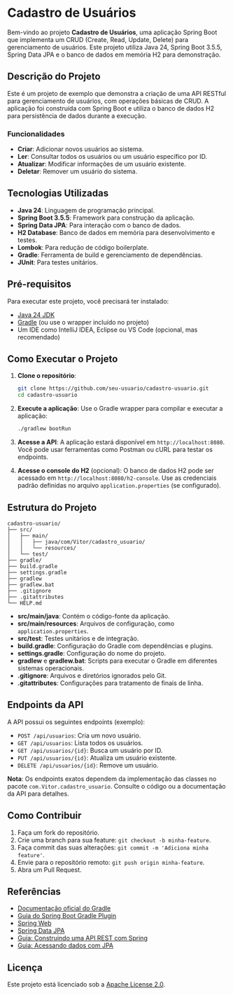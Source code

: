 # Cadastro de Usuários

Bem-vindo ao projeto **Cadastro de Usuários**, uma aplicação Spring Boot que implementa um CRUD (Create, Read, Update, Delete) para gerenciamento de usuários. Este projeto utiliza Java 24, Spring Boot 3.5.5, Spring Data JPA e o banco de dados em memória H2 para demonstração.

## Descrição do Projeto

Este é um projeto de exemplo que demonstra a criação de uma API RESTful para gerenciamento de usuários, com operações básicas de CRUD. A aplicação foi construída com Spring Boot e utiliza o banco de dados H2 para persistência de dados durante a execução.

### Funcionalidades

- **Criar**: Adicionar novos usuários ao sistema.
- **Ler**: Consultar todos os usuários ou um usuário específico por ID.
- **Atualizar**: Modificar informações de um usuário existente.
- **Deletar**: Remover um usuário do sistema.

## Tecnologias Utilizadas

- **Java 24**: Linguagem de programação principal.
- **Spring Boot 3.5.5**: Framework para construção da aplicação.
- **Spring Data JPA**: Para interação com o banco de dados.
- **H2 Database**: Banco de dados em memória para desenvolvimento e testes.
- **Lombok**: Para redução de código boilerplate.
- **Gradle**: Ferramenta de build e gerenciamento de dependências.
- **JUnit**: Para testes unitários.

## Pré-requisitos

Para executar este projeto, você precisará ter instalado:

- [Java 24 JDK](https://www.oracle.com/java/technologies/javase/jdk24-downloads.html)
- [Gradle](https://gradle.org/install/) (ou use o wrapper incluído no projeto)
- Um IDE como IntelliJ IDEA, Eclipse ou VS Code (opcional, mas recomendado)

## Como Executar o Projeto

1. **Clone o repositório**:
   ```bash
   git clone https://github.com/seu-usuario/cadastro-usuario.git
   cd cadastro-usuario
   ```

2. **Execute a aplicação**:
   Use o Gradle wrapper para compilar e executar a aplicação:
   ```bash
   ./gradlew bootRun
   ```

3. **Acesse a API**:
   A aplicação estará disponível em `http://localhost:8080`. Você pode usar ferramentas como Postman ou cURL para testar os endpoints.

4. **Acesse o console do H2** (opcional):
   O banco de dados H2 pode ser acessado em `http://localhost:8080/h2-console`. Use as credenciais padrão definidas no arquivo `application.properties` (se configurado).

## Estrutura do Projeto

```plaintext
cadastro-usuario/
├── src/
│   ├── main/
│   │   ├── java/com/Vitor/cadastro_usuario/
│   │   └── resources/
│   └── test/
├── gradle/
├── build.gradle
├── settings.gradle
├── gradlew
├── gradlew.bat
├── .gitignore
├── .gitattributes
└── HELP.md
```

- **src/main/java**: Contém o código-fonte da aplicação.
- **src/main/resources**: Arquivos de configuração, como `application.properties`.
- **src/test**: Testes unitários e de integração.
- **build.gradle**: Configuração do Gradle com dependências e plugins.
- **settings.gradle**: Configuração do nome do projeto.
- **gradlew** e **gradlew.bat**: Scripts para executar o Gradle em diferentes sistemas operacionais.
- **.gitignore**: Arquivos e diretórios ignorados pelo Git.
- **.gitattributes**: Configurações para tratamento de finais de linha.

## Endpoints da API

A API possui os seguintes endpoints (exemplo):

- `POST /api/usuarios`: Cria um novo usuário.
- `GET /api/usuarios`: Lista todos os usuários.
- `GET /api/usuarios/{id}`: Busca um usuário por ID.
- `PUT /api/usuarios/{id}`: Atualiza um usuário existente.
- `DELETE /api/usuarios/{id}`: Remove um usuário.

**Nota**: Os endpoints exatos dependem da implementação das classes no pacote `com.Vitor.cadastro_usuario`. Consulte o código ou a documentação da API para detalhes.

## Como Contribuir

1. Faça um fork do repositório.
2. Crie uma branch para sua feature: `git checkout -b minha-feature`.
3. Faça commit das suas alterações: `git commit -m 'Adiciona minha feature'`.
4. Envie para o repositório remoto: `git push origin minha-feature`.
5. Abra um Pull Request.

## Referências

- [Documentação oficial do Gradle](https://docs.gradle.org)
- [Guia do Spring Boot Gradle Plugin](https://docs.spring.io/spring-boot/3.5.5/gradle-plugin)
- [Spring Web](https://docs.spring.io/spring-boot/3.5.5/reference/web/servlet.html)
- [Spring Data JPA](https://docs.spring.io/spring-boot/3.5.5/reference/data/sql.html#data.sql.jpa-and-spring-data)
- [Guia: Construindo uma API REST com Spring](https://spring.io/guides/gs/rest-service/)
- [Guia: Acessando dados com JPA](https://spring.io/guides/gs/accessing-data-jpa/)

## Licença

Este projeto está licenciado sob a [Apache License 2.0](https://www.apache.org/licenses/LICENSE-2.0).
